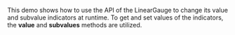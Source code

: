 This demo shows how to&nbsp;use the API of&nbsp;the LinearGauge to&nbsp;change its value and subvalue indicators at&nbsp;runtime. To&nbsp;get and set values of&nbsp;the indicators, the **value** and **subvalues** methods are utilized.
<!--split-->